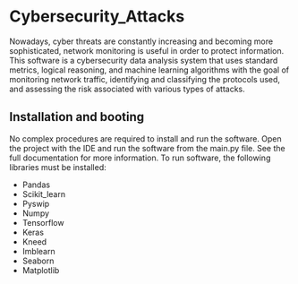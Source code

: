 # Cybersecurity_Attacks
Nowadays, cyber threats are constantly increasing and becoming more sophisticated, network monitoring is useful in order to protect information. This software is a cybersecurity data analysis system that uses standard metrics, logical reasoning, and machine learning algorithms with the goal of monitoring network traffic, identifying and classifying the protocols used, and assessing the risk associated with various types of attacks.

## Installation and booting
No complex procedures are required to install and run the software. Open the project with the IDE and run the software from the main.py file. See the full documentation for more information. To run software, the following libraries must be installed:
- Pandas
- Scikit_learn
- Pyswip
- Numpy
- Tensorflow
- Keras
- Kneed
- Imblearn
- Seaborn
- Matplotlib
